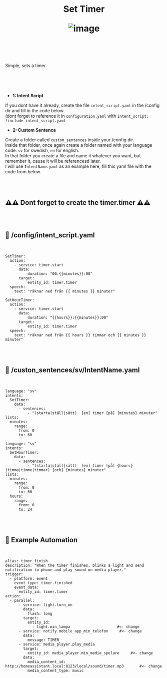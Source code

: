 
<h1 align="center">
<br>

Set Timer
<br>

![image](https://github.com/pungkula1337anka/Voice-Stuff/assets/105579081/141106a3-db25-4efd-8c3b-90fcc13b9472)

</h1><br>
<br><br>

Simple, sets a timer.

<br><br><br>


- **1: Intent Script** <br>

If you dont have it already, create the file `intent_script.yaml` in the /config dir and fill in the code below.<br>
(dont forget to reference it in `configuration.yaml` with `intent_script: !include intent_script.yaml`<br> 

- **2: Custom Sentence** <br>

Create a folder called `custom_sentences` inside your /config dir.<br>
Inside that folder, once again create a folder named with your language code. `sv` for swedish, `en` for english.<br>
In that folder you create a file and name it whatever you want, but remember it, cause it will be referencesd later.<br>
I will use `IntentName.yaml` as an example here, fill this yaml file with the code from below. <br>





<br><br>



## **⚠️⚠️ Dont forget to create the timer.timer ⚠️⚠️** <br><br><br>





## 🦆 /config/intent_script.yaml <br>


<br>


```
SetTimer:
  action:
    - service: timer.start
      data:
          duration: "00:{{minutes}}:00"
      target:
          entity_id: timer.timer
  speech:
    text: "räknar ned från {{ minutes }} minuter"   
 
SetHourTimer:
  action:
    - service: timer.start
      data:
          duration: "{{hours}}:{{minutes}}:00"
      target:
          entity_id: timer.timer             
  speech:
    text: "räknar ned från {{ hours }} timmar och {{ minutes }} minuter"  
```

<br><br>


## 🦆 /custon_sentences/sv/IntentName.yaml <br>


<br>

```
language: "sv"
intents:
  SetTimer:
    data:
      - sentences:
          - "(starta|ställ|sätt)  [en] timer [på] {minutes} minuter"       
lists:
  minutes:
    range:
      from: 0
      to: 60
```


```	
language: "sv"
intents:
  SetHourTimer:
    data:
      - sentences:
          - "(starta|ställ|sätt)  [en] timer [på] {hours} (timma|timme|timmar) [och] {minutes} minuter"          
lists:
  minutes:
    range:
      from: 0
      to: 60
  hours:
    range:
      from: 0
      to: 24
```

<br><br>


## 🦆 Example Automation <br>


<br>

```
alias: timer_finish
description: "When the timer finishes, blinks a light and send notification to phone and play sound on media player."
trigger:
  - platform: event
    event_type: timer.finished
    event_data:
      entity_id: timer.timer
action:
  - parallel:
      - service: light.turn_on
        data:
          flash: long
        target:
          entity_id:
            - light.min_lampa                     #<- change
      - service: notify.mobile_app_min_telefon     #<- change
        data:
          message: TIMER
      - service: media_player.play_media
        target:
          entity_id: media_player.min_media_spelare     #<- change
        data:
          media_content_id: http://homeassistant.local:8123/local/sound/timer.mp3       #<- change
          media_content_type: music
```



